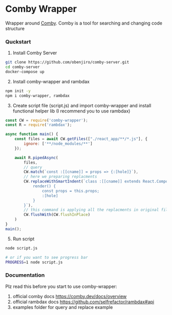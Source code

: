 # Comby Wrapper

Wrapper around [Comby](https://github.com/comby-tools/comby). Comby is a tool for searching and changing code structure

### Quckstart

1) Install Comby Server
```bash
git clone https://github.com/obenjiro/comby-server.git
cd comby-server
docker-compose up
```

2) Install comby-wrapper and rambdax
```bash
npm init -y
npm i comby-wrapper, rambdax
```

3) Create script file (script.js) and import comby-wrapper and install functional helper lib 
(I recommend you to use rambdax)
```js
const CW = require('comby-wrapper');
const R = require('rambdax');

async function main() {
    const files = await CW.getFiles(["./react_app/**/*.js"], {
        ignore: ['**/node_modules/**']
    });

    await R.pipedAsync(
        files,
        // query
        CW.match(`const :[[cname]] = props => {:[hole]}`),
        // here we preparing replacments
        CW.replaceWithSmartIndent(`class :[[cname]] extends React.Component {
            render() {
                const props = this.props;
                :[hole]
            }
        }`),
        // this command is applying all the replacments in original files
        CW.flushWith(CW.flushInPlace) 
    )
}
main();
```

5) Run script
```bash
node script.js

# or if you want to see progress bar
PROGRESS=1 node script.js
```

### Documentation

Plz read this before you start to use comby-wrapper: 
1) official comby docs https://comby.dev/docs/overview
2) official rambdax docs https://github.com/selfrefactor/rambdax#api 
3) examples folder for query and replace example
